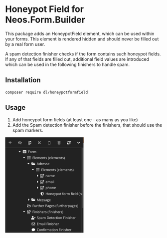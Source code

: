 # Honeypot Field for Neos.Form.Builder

This package adds an HoneypotField element, which can be used within your forms. This element is rendered
hidden and should never be filled out by a real form user. 

A spam detection finisher checks if the form contains such honeypot fields. If any of that fields are 
filled out, additional field values are introduced which can be used in the following finishers to handle spam.  

## Installation 

    composer require dl/honeypotformfield
    
## Usage

1. Add honeypot form fields (at least one - as many as you like)
2. Add the Spam detection finisher before the finishers, that should use the spam markers.

<img src="Documentation/Images/HoneypotElements.png" alt="Usage of honeypot field and detection finisher" width="50%"/>

